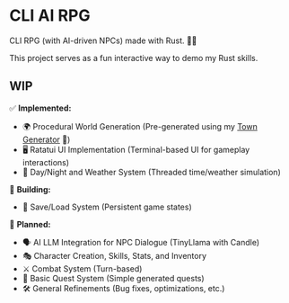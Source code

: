 # CLI AI RPG
CLI RPG (with AI-driven NPCs) made with Rust. 🧙‍♂️

This project serves as a fun interactive way to demo my Rust skills.

## WIP

✅ **Implemented:** 

- 🌍 Procedural World Generation (Pre-generated using my [Town Generator](https://github.com/hexensemble/town-generator) 🏰)
- 🖥️ Ratatui UI Implementation (Terminal-based UI for gameplay interactions)
- 🌙 Day/Night and Weather System (Threaded time/weather simulation)
  
🔧 **Building:**

- 💾 Save/Load System (Persistent game states)

📌 **Planned:**

- 🗣️ AI LLM Integration for NPC Dialogue (TinyLlama with Candle)
- 🎭 Character Creation, Skills, Stats, and Inventory
- ⚔️ Combat System (Turn-based)
- 📜 Basic Quest System (Simple generated quests)
- 🛠️ General Refinements (Bug fixes, optimizations, etc.)
